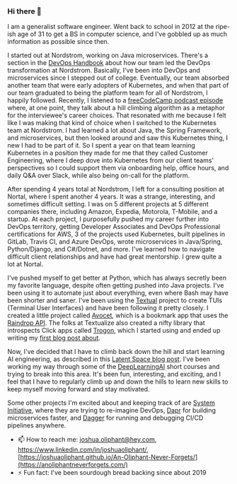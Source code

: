 ### Hi there 👋

I am a generalist software engineer. Went back to school in 2012 at the ripe-ish age of 31 to get a BS in computer science, and I've gobbled up as much information as possible since then. 

I started out at Nordstrom, working on Java microservices. There's a section in the [DevOps Handbook](https://www.oreilly.com/library/view/the-devops-handbook/9781457191381/) about how our team led the DevOps transformation at Nordstrom. Basically, I've been into DevOps and microservices since I stepped out of college. Eventually, our team absorbed another team that were early adopters of Kubernetes, and when that part of our team graduated to being the platform team for all of Nordstrom, I happily followed. Recently, I listened to a [freeCodeCamp podcast episode](https://freecodecamp.libsyn.com/90-shawn-swyx-wang-from-dev-to-ai-founder) where, at one point, they talk about a hill climbing algorithm as a metaphor for the interviewee's career choices. That resonated with me because I felt like I was making that kind of choice when I switched to the Kubernetes team at Nordstrom. I had learned a lot about Java, the Spring Framework, and microservices, but then looked around and saw this Kubernetes thing, I new I had to be part of it. So I spent a year on that team learning Kubernetes in a position they made for me that they called Customer Engineering, where I deep dove into Kubernetes from our client teams' perspectives so I could support them via onboarding help, office hours, and daily Q&A over Slack, while also being on-call for the platform. 

After spending 4 years total at Nordstrom, I left for a consulting position at Nortal, where I spent another 4 years. It was a strange, interesting, and sometimes difficult setting. I was on 5 different projects at 5 different companies there, including Amazon, Expedia, Motorola, T-Mobile, and a startup. At each project, I purposefully pushed my career further into DevOps territory, getting Developer Associates and DevOps Professional certifications for AWS, 3 of the projects used Kubernetes, built pipelines in GitLab, Travis CI, and Azure DevOps, wrote microservices in Java/Spring, Python/Django, and C#/Dotnet, and more. I've learned how to navigate difficult client relationships and have had great mentorship. I grew quite a lot at Nortal.

I've pushed myself to get better at Python, which has always secretly been my favorite language, despite often getting pushed into Java projects. I've been using it to automate just about everything, even where Bash may have been shorter and saner. I've been using the [Textual](https://textual.textualize.io/) project to create TUIs (Terminal User Interfaces) and have been following it pretty closely. I created a little project called [Avocet](https://github.com/JoshuaOliphant/avocet), which is a bookmark app that uses the [Raindrop API](raindrop.io). The folks at Textualize also created a nifty library that introspects Click apps called [Trogon](https://github.com/Textualize/trogon), which I started using and ended up writing my [first blog post about](https://world.hey.com/joshua.oliphant/python-automations-chatgpt-prompt-with-click-and-trogon-35e39ce1).

Now, I've decided that I have to climb back down the hill and start learning AI engineering, as described in this [Latent Space blog post](https://www.latent.space/p/ai-engineer). I've been working my way through some of the [DeepLearningAI](https://learn.deeplearning.ai/login) short courses and trying to break into this area. It's been fun, interesting, and exciting, and I feel that I have to regularly climb up and down the hills to learn new skills to keep myself moving forward and stay motivated. 

Some other projects I'm excited about and keeping track of are [System Initiative](https://world.hey.com/joshua.oliphant), where they are trying to re-imagine DevOps, [Dapr](dapr.io) for building microservices faster, and [Dagger](dagger.io) for running and debugging CI/CD pipelines anywhere.

- 📫 How to reach me: joshua.oliphant@hey.com, https://www.linkedin.com/in/joshuaoliphant/, [https://joshuaoliphant.github.io/An-Oliphant-Never-Forgets/](https://anoliphantneverforgets.com/)
- ⚡ Fun fact: I've been sourdough bread backing since about 2019
